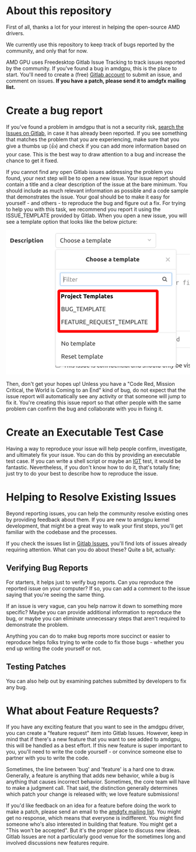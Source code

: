# About this repository

First of all, thanks a lot for your interest in helping the open-source AMD
drivers.

We currently use this repository to keep track of bugs reported by the
community, and only that for now. 

AMD GPU uses Freedesktop Gitlab Issue Tracking to track issues reported by the
community. If you've found a bug in amdgpu, this is the place to start. You'll
need to create a (free) [Gitlab account](https://gitlab.freedesktop.org/users/sign_up)
to submit an issue, and comment on issues. **If you have a patch, please send
it to amdgfx mailing list.**

# Create a bug report

If you've found a problem in amdgpu that is not a security risk, [search the
Issues on Gitlab](https://gitlab.freedesktop.org/drm/amd/-/issues), in case it
has already been reported. If you see something that matches the problem that
you are experiencing, make sure that you give a thumbs up (:thumbsup:) and
check if you can add more information based on your case. This is the best way
to draw attention to a bug and increase the chance to get it fixed.

If you cannot find any open Gitlab issues addressing the problem you found,
your next step will be to open a new issue. Your issue report should contain a
title and a clear description of the issue at the bare minimum. You should
include as much relevant information as possible and a code sample that
demonstrates the issue. Your goal should be to make it easy for yourself - and
others - to reproduce the bug and figure out a fix. For trying to help you with
this task, we recommend you report it using the ISSUE_TEMPLATE provided by
Gitlab. When you open a new issue, you will see a template option that looks
like the below picture:

![](.gitlab/images/templates_highlight.png)

Then, don't get your hopes up! Unless you have a "Code Red, Mission Critical,
the World is Coming to an End" kind of bug, do not expect that the issue report
will automatically see any activity or that someone will jump to fix it. You're
creating this issue report so that other people with the same problem can
confirm the bug and collaborate with you in fixing it.

# Create an Executable Test Case

Having a way to reproduce your issue will help people confirm, investigate, and
ultimately fix your issue. You can do this by providing an executable test
case. If you can write a shell script or maybe an [IGT](https://gitlab.freedesktop.org/drm/igt-gpu-tools) test, it would be
fantastic. Nevertheless, if you don't know how to do it, that's totally fine;
just try to do your best to describe how to reproduce the issue.

# Helping to Resolve Existing Issues

Beyond reporting issues, you can help the community resolve existing ones by
providing feedback about them. If you are new to amdgpu kernel development,
that might be a great way to walk your first steps, you'll get familiar with
the codebase and the processes.

If you check the issues list in
[Gitlab Issues](https://gitlab.freedesktop.org/drm/amd/-/issues), you'll find
lots of issues already requiring attention. What can you do about these? Quite
a bit, actually:

## Verifying Bug Reports

For starters, it helps just to verify bug reports. Can you reproduce the
reported issue on your computer? If so, you can add a comment to the issue
saying that you're seeing the same thing.

If an issue is very vague, can you help narrow it down to something more
specific? Maybe you can provide additional information to reproduce the bug, or
maybe you can eliminate unnecessary steps that aren't required to demonstrate
the problem.

Anything you can do to make bug reports more succinct or easier to reproduce
helps folks trying to write code to fix those bugs - whether you end up writing
the code yourself or not.

## Testing Patches

You can also help out by examining patches submitted by developers to fix any
bug.

# What about Feature Requests?

If you have any exciting feature that you want to see in the amdgpu driver, you
can create a "feature request" item into Gitlab Issues. However, keep in mind
that if there's a new feature that you want to see added to amdgpu, this will
be handled as a best effort. If this new feature is super important to you,
you'll need to write the code yourself - or convince someone else to partner
with you to write the code.

Sometimes, the line between 'bug' and 'feature' is a hard one to draw.
Generally, a feature is anything that adds new behavior, while a bug is
anything that causes incorrect behavior. Sometimes, the core team will have to
make a judgment call. That said, the distinction generally determines which
patch your change is released with; we love feature submissions!

If you'd like feedback on an idea for a feature before doing the work to make a
patch, please send an email to the
[amdgfx mailing list](https://lists.freedesktop.org/mailman/listinfo/amd-gfx).
You might get no response, which means that everyone is indifferent. You might
find someone who's also interested in building that feature. You might get a
"This won't be accepted". But it's the proper place to discuss new ideas.
Gitlab Issues are not a particularly good venue for the sometimes long and
involved discussions new features require.
